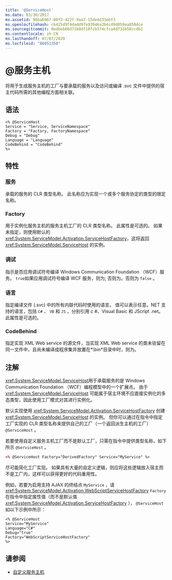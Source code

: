 ```yaml
---
title: '@ServiceHost'
ms.date: 03/30/2017
ms.assetid: 96ba6967-00f2-422f-9aa7-15de4d33ebf3
ms.openlocfilehash: cb425d9f4dadd97e93946a2b4cd9d059ea8504ce
ms.sourcegitcommit: 0edbeb66d71b8df10fcb374cfca4d731b58ccdb2
ms.contentlocale: zh-CN
ms.lasthandoff: 07/07/2020
ms.locfileid: "86051358"
---
```

# <a name="servicehost"></a>\@服务主机

将用于生成服务主机的工厂与要承载的服务以及访问或编译 .svc 文件中提供的宿主代码所需的其他编程方面相关联。

## <a name="syntax"></a>语法

```aspx-csharp
<% @ServiceHost
Service = "Service, ServiceNamespace"
Factory = "Factory, FactoryNamespace"
Debug = "Debug"
Language = "Language"
CodeBehind = "CodeBehind"
%>
```

## <a name="attributes"></a>特性

### <a name="service"></a>服务

承载的服务的 CLR 类型名称。 此名称应为实现一个或多个服务协定的类型的限定名称。

### <a name="factory"></a>Factory

用于实例化服务主机的服务主机工厂的 CLR 类型名称。 此属性是可选的。 如果未指定，则使用默认的 <xref:System.ServiceModel.Activation.ServiceHostFactory>，这将返回 <xref:System.ServiceModel.ServiceHost> 的实例。

### <a name="debug"></a>调试

指示是否应用调试符号编译 Windows Communication Foundation （WCF）服务。 `true`如果应用调试符号编译 WCF 服务，则为; 否则为。否则为 `false` 。

### <a name="language"></a>语言

指定编译文件 (.svc) 中的所有内联代码时使用的语言。 值可以表示任意。NET 支持的语言，包括 `C#` 、 `VB` 和 `JS` ，分别引用 c #、Visual Basic 和 JScript .net。 此属性是可选的。

### <a name="codebehind"></a>CodeBehind

指定实现 XML Web service 的源文件，当实现 XML Web service 的类未驻留在同一文件中，且尚未编译成程序集并放置在*\bin*目录中时，则为。

## <a name="remarks"></a>注解

<xref:System.ServiceModel.ServiceHost>用于承载服务的是 Windows Communication Foundation （WCF）编程模型中的一个扩展点。 由于 <xref:System.ServiceModel.ServiceHost> 可能属于宿主环境不应直接实例化的多态类型，因此使用工厂模式对其进行实例化。

默认实现使用 <xref:System.ServiceModel.Activation.ServiceHostFactory> 创建 <xref:System.ServiceModel.ServiceHost> 的实例。 但你可以通过在指令中指定工厂实现的 CLR 类型名称来提供自己的工厂（一个返回派生主机的工厂） `@ServiceHost` 。

若要使用自定义服务主机工厂而不是默认工厂，只需在指令中提供类型名称，如下所示 `@ServiceHost` 。

```xml
<% @ServiceHost Factory="DerivedFactory" Service="MyService" %>
```

尽可能简化工厂实现。 如果具有大量的自定义逻辑，则应将这些逻辑放入宿主而不是工厂内，这样可以获得更好的代码重用性。

例如，若要为启用支持 AJAX 的终结点 `MyService` ，请 <xref:System.ServiceModel.Activation.WebScriptServiceHostFactory> `Factory` 在指令中指定属性值（而不是默认值 <xref:System.ServiceModel.Activation.ServiceHostFactory> ）， `@ServiceHost` 如以下示例中所示：

```aspx-csharp
<% @ServiceHost
Service="MyService"
Language="C#"
Debug="true"
Factory="WebScriptServiceHostFactory"
%>
```

## <a name="see-also"></a>请参阅

- [自定义服务主机](../../../wcf/samples/custom-service-host.md)
